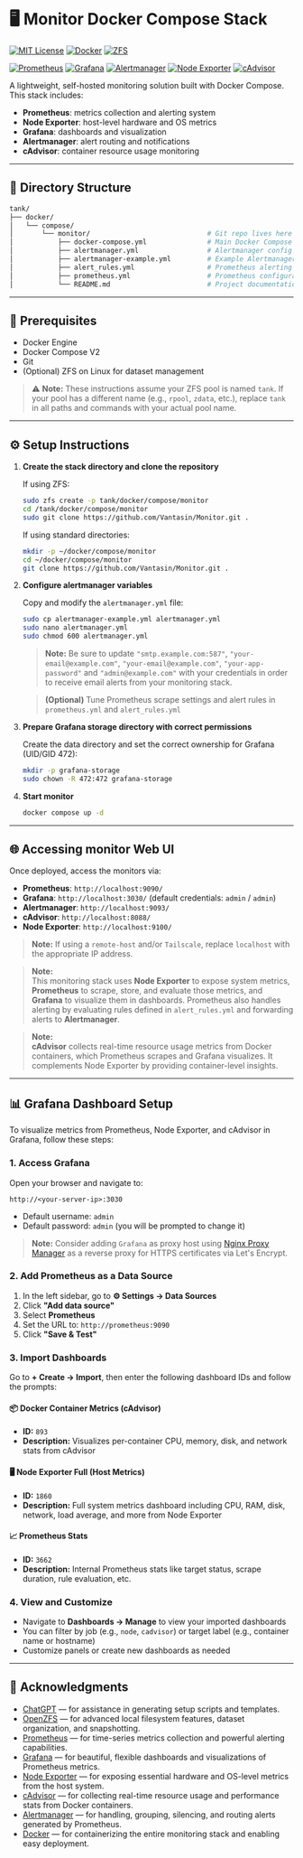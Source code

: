 # 🖥️ Monitor Docker Compose Stack

[![MIT License](https://img.shields.io/github/license/Vantasin/Monitor?style=flat-square)](LICENSE)
[![Docker](https://img.shields.io/badge/Docker-compose-2496ED?logo=docker&logoColor=white&style=flat-square)](https://www.docker.com/)
[![ZFS](https://img.shields.io/badge/ZFS-OpenZFS-blue?style=flat-square)](https://openzfs.org/)

[![Prometheus](https://img.shields.io/badge/Prometheus-metrics-orange?logo=prometheus&style=flat-square)](https://prometheus.io/)
[![Grafana](https://img.shields.io/badge/Grafana-dashboard-yellow?logo=grafana&style=flat-square)](https://grafana.com/)
[![Alertmanager](https://img.shields.io/badge/Alertmanager-alerting-critical?style=flat-square)](https://prometheus.io/docs/alerting/latest/alertmanager/)
[![Node Exporter](https://img.shields.io/badge/Node--Exporter-host%20metrics-lightgrey?style=flat-square)](https://github.com/prometheus/node_exporter)
[![cAdvisor](https://img.shields.io/badge/cAdvisor-container%20metrics-blue?style=flat-square)](https://github.com/google/cadvisor)

A lightweight, self-hosted monitoring solution built with Docker Compose. This stack includes:

* **Prometheus**: metrics collection and alerting system
* **Node Exporter**: host-level hardware and OS metrics
* **Grafana**: dashboards and visualization
* **Alertmanager**: alert routing and notifications
* **cAdvisor**: container resource usage monitoring

---

## 📁 Directory Structure

```bash
tank/
├── docker/
│   └── compose/
│       └── monitor/                             # Git repo lives here
│           ├── docker-compose.yml               # Main Docker Compose config
│           ├── alertmanager.yml                 # Alertmanager config with real secrets (gitignored!)
│           ├── alertmanager-example.yml         # Example Alertmanager config with email settings
│           ├── alert_rules.yml                  # Prometheus alerting rules file
│           ├── prometheus.yml                   # Prometheus configuration (scrape targets, alert rules, etc.)
│           └── README.md                        # Project documentation (This file)
```

---

## 🧰 Prerequisites

* Docker Engine
* Docker Compose V2
* Git
* (Optional) ZFS on Linux for dataset management

> ⚠️ **Note:** These instructions assume your ZFS pool is named `tank`. If your pool has a different name (e.g., `rpool`, `zdata`, etc.), replace `tank` in all paths and commands with your actual pool name.

---

## ⚙️ Setup Instructions

1. **Create the stack directory and clone the repository**

   If using ZFS:
   ```bash
   sudo zfs create -p tank/docker/compose/monitor
   cd /tank/docker/compose/monitor
   sudo git clone https://github.com/Vantasin/Monitor.git .
   ```

   If using standard directories:
   ```bash
   mkdir -p ~/docker/compose/monitor
   cd ~/docker/compose/monitor
   git clone https://github.com/Vantasin/Monitor.git .
   ```

2. **Configure alertmanager variables**

   Copy and modify the `alertmanager.yml` file:

   ```bash
   sudo cp alertmanager-example.yml alertmanager.yml
   sudo nano alertmanager.yml
   sudo chmod 600 alertmanager.yml
   ```

   > **Note:** Be sure to update `"smtp.example.com:587"`, `"your-email@example.com"`, `"your-email@example.com"`, `"your-app-password"` and `"admin@example.com"` with your credentials in order to receive email alerts from your monitoring stack.

   > **(Optional)** Tune Prometheus scrape settings and alert rules in `prometheus.yml` and `alert_rules.yml`

3. **Prepare Grafana storage directory with correct permissions**

   Create the data directory and set the correct ownership for Grafana (UID/GID 472):

   ```bash
   mkdir -p grafana-storage
   sudo chown -R 472:472 grafana-storage
   ```

4. **Start monitor**

   ```bash
   docker compose up -d
   ```

---

## 🌐 Accessing monitor Web UI

Once deployed, access the monitors via:

- **Prometheus**:    `http://localhost:9090/`
- **Grafana**:       `http://localhost:3030/` (default credentials: `admin` / `admin`)
- **Alertmanager**:  `http://localhost:9093/`
- **cAdvisor**:      `http://localhost:8088/`
- **Node Exporter**: `http://localhost:9100/`

> **Note:** If using a `remote-host` and/or `Tailscale`, replace `localhost` with the appropriate IP address.

> **Note:**  
> This monitoring stack uses **Node Exporter** to expose system metrics, **Prometheus** to scrape, store, and evaluate those metrics, and **Grafana** to visualize them in dashboards. Prometheus also handles alerting by evaluating rules defined in `alert_rules.yml` and forwarding alerts to **Alertmanager**.

> **Note:**  
> **cAdvisor** collects real-time resource usage metrics from Docker containers, which Prometheus scrapes and Grafana visualizes. It complements Node Exporter by providing container-level insights.

---

## 📊 Grafana Dashboard Setup

To visualize metrics from Prometheus, Node Exporter, and cAdvisor in Grafana, follow these steps:

### 1. Access Grafana
Open your browser and navigate to:

`http://<your-server-ip>:3030`

- Default username: `admin`
- Default password: `admin` (you will be prompted to change it)

> **Note:** Consider adding `Grafana` as proxy host using [Nginx Proxy Manager](https://github.com/Vantasin/Nginx-Proxy-Manager.git) as a reverse proxy for HTTPS certificates via Let's Encrypt.

### 2. Add Prometheus as a Data Source

1. In the left sidebar, go to **⚙️ Settings → Data Sources**
2. Click **"Add data source"**
3. Select **Prometheus**
4. Set the URL to: `http://prometheus:9090`
5. Click **"Save & Test"**

### 3. Import Dashboards

Go to **+ Create → Import**, then enter the following dashboard IDs and follow the prompts:

#### 📦 Docker Container Metrics (cAdvisor)
- **ID:** `893`
- **Description:** Visualizes per-container CPU, memory, disk, and network stats from cAdvisor

#### 🖥️ Node Exporter Full (Host Metrics)
- **ID:** `1860`
- **Description:** Full system metrics dashboard including CPU, RAM, disk, network, load average, and more from Node Exporter

#### 📈 Prometheus Stats
- **ID:** `3662`
- **Description:** Internal Prometheus stats like target status, scrape duration, rule evaluation, etc.

### 4. View and Customize
- Navigate to **Dashboards → Manage** to view your imported dashboards
- You can filter by job (e.g., `node`, `cadvisor`) or target label (e.g., container name or hostname)
- Customize panels or create new dashboards as needed

---

## 🙏 Acknowledgments

- [ChatGPT](https://openai.com/chatgpt) — for assistance in generating setup scripts and templates.
- [OpenZFS](https://openzfs.org/) — for advanced local filesystem features, dataset organization, and snapshotting.
- [Prometheus](https://prometheus.io/) — for time-series metrics collection and powerful alerting capabilities.
- [Grafana](https://grafana.com/) — for beautiful, flexible dashboards and visualizations of Prometheus metrics.
- [Node Exporter](https://github.com/prometheus/node_exporter) — for exposing essential hardware and OS-level metrics from the host system.
- [cAdvisor](https://github.com/google/cadvisor) — for collecting real-time resource usage and performance stats from Docker containers.
- [Alertmanager](https://prometheus.io/docs/alerting/latest/alertmanager/) — for handling, grouping, silencing, and routing alerts generated by Prometheus.
- [Docker](https://www.docker.com/) — for containerizing the entire monitoring stack and enabling easy deployment.
